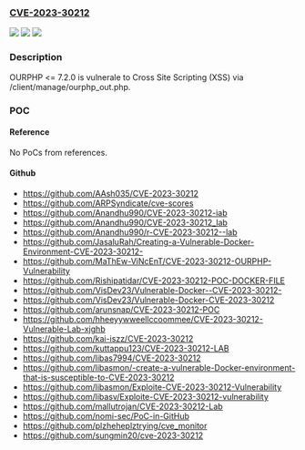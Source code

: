 ### [CVE-2023-30212](https://cve.mitre.org/cgi-bin/cvename.cgi?name=CVE-2023-30212)
![](https://img.shields.io/static/v1?label=Product&message=n%2Fa&color=blue)
![](https://img.shields.io/static/v1?label=Version&message=n%2Fa%20&color=brightgreen)
![](https://img.shields.io/static/v1?label=Vulnerability&message=n%2Fa&color=brightgreen)

### Description

OURPHP <= 7.2.0 is vulnerale to Cross Site Scripting (XSS) via /client/manage/ourphp_out.php.

### POC

#### Reference
No PoCs from references.

#### Github
- https://github.com/AAsh035/CVE-2023-30212
- https://github.com/ARPSyndicate/cve-scores
- https://github.com/Anandhu990/CVE-2023-30212-iab
- https://github.com/Anandhu990/CVE-2023-30212_lab
- https://github.com/Anandhu990/r-CVE-2023-30212--lab
- https://github.com/JasaluRah/Creating-a-Vulnerable-Docker-Environment-CVE-2023-30212-
- https://github.com/MaThEw-ViNcEnT/CVE-2023-30212-OURPHP-Vulnerability
- https://github.com/Rishipatidar/CVE-2023-30212-POC-DOCKER-FILE
- https://github.com/VisDev23/Vulnerable-Docker--CVE-2023-30212-
- https://github.com/VisDev23/Vulnerable-Docker-CVE-2023-30212
- https://github.com/arunsnap/CVE-2023-30212-POC
- https://github.com/hheeyywweellccoommee/CVE-2023-30212-Vulnerable-Lab-xjghb
- https://github.com/kai-iszz/CVE-2023-30212
- https://github.com/kuttappu123/CVE-2023-30212-LAB
- https://github.com/libas7994/CVE-2023-30212
- https://github.com/libasmon/-create-a-vulnerable-Docker-environment-that-is-susceptible-to-CVE-2023-30212
- https://github.com/libasmon/Exploite-CVE-2023-30212-Vulnerability
- https://github.com/libasv/Exploite-CVE-2023-30212-vulnerability
- https://github.com/mallutrojan/CVE-2023-30212-Lab
- https://github.com/nomi-sec/PoC-in-GitHub
- https://github.com/plzheheplztrying/cve_monitor
- https://github.com/sungmin20/cve-2023-30212

